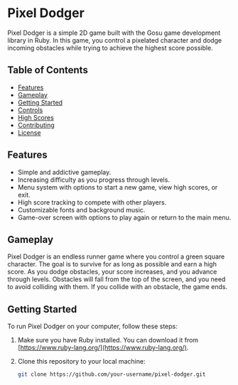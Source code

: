 # Pixel Dodger

Pixel Dodger is a simple 2D game built with the Gosu game development library in Ruby. In this game, you control a pixelated character and dodge incoming obstacles while trying to achieve the highest score possible.


## Table of Contents
- [Features](#features)
- [Gameplay](#gameplay)
- [Getting Started](#getting-started)
- [Controls](#controls)
- [High Scores](#high-scores)
- [Contributing](#contributing)
- [License](#license)

## Features

- Simple and addictive gameplay.
- Increasing difficulty as you progress through levels.
- Menu system with options to start a new game, view high scores, or exit.
- High score tracking to compete with other players.
- Customizable fonts and background music.
- Game-over screen with options to play again or return to the main menu.

## Gameplay

Pixel Dodger is an endless runner game where you control a green square character. The goal is to survive for as long as possible and earn a high score. As you dodge obstacles, your score increases, and you advance through levels. Obstacles will fall from the top of the screen, and you need to avoid colliding with them. If you collide with an obstacle, the game ends.

## Getting Started

To run Pixel Dodger on your computer, follow these steps:

1. Make sure you have Ruby installed. You can download it from [https://www.ruby-lang.org/](https://www.ruby-lang.org/).

2. Clone this repository to your local machine:

   ```bash
   git clone https://github.com/your-username/pixel-dodger.git
